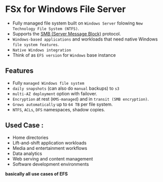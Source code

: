 # FSx for Windows File Server

* Fully managed file system built on `Windows Server` folowing `New Technology File System (NTFS)`.
* Supports the [SMB (Server Message Block)](../Networking.md#server-message-block) protocol.
* `Windows-based applications` and workloads that need native Windows `file system features`.
* `Native Windows integration`
* Think of as `EFS version` for `Windows` base instance

## Features
* Fully `managed Windows file system`
* `daily snapshots` (can also do `manual` backups) to `s3`
* `multi-AZ deployment` option with failover.
* `Encryption` at rest (`KMS-managed`) and in `transit (SMB encryption)`.
* `Grows automatically` up to `64 TB` per file system.
* `NTFS`, `ACLs`, `DFS` namespaces, shadow copies.


## Used Case : 
* Home directories
* Lift-and-shift application workloads
* Media and entertainment workflows
* Data analytics
* Web serving and content management
* Software development environments

**basically all use cases of EFS**